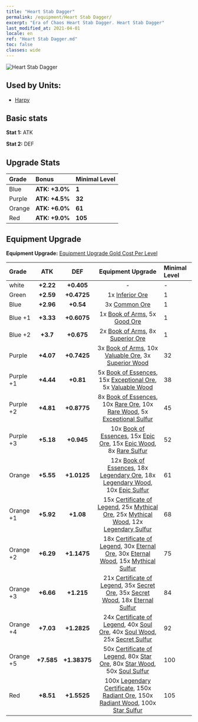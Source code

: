 ```yaml
---
title: "Heart Stab Dagger"
permalink: /equipment/Heart Stab Dagger/
excerpt: "Era of Chaos Heart Stab Dagger. Heart Stab Dagger"
last_modified_at: 2021-04-01
locale: en
ref: "Heart Stab Dagger.md"
toc: false
classes: wide
---
```


  ![Heart Stab Dagger](/images/e/e_7021.png)

## Used by Units:

* [Harpy](/units/Harpy/) 


## Basic stats
 **Stat 1:** ATK

 **Stat 2:** DEF

## Upgrade Stats

  |     Grade    |   Bonus | Minimal Level | 
  |:-------------|:--------|:--------------| 
  | Blue | **ATK: +3.0%** | **1** | 
  | Purple | **ATK: +4.5%** | **32** | 
  | Orange | **ATK: +6.0%** | **61** | 
  | Red | **ATK: +9.0%** | **105** | 


## Equipment Upgrade
 **Equipment Upgrade:** [Equipment Upgrade Gold Cost Per Level](/equipment/EquipmentUpgradeCostPerLevel/) 

  |          Grade      | ATK | DEF | Equipment Upgrade | Minimal Level |
  |:--------------------|:---------:|:---------:|:----------------:|:--------------|
  | white | **+2.22** | **+0.405** | - | - |
  | Green | **+2.59** | **+0.4725** | 1x [Inferior Ore](/Items/mat_1/) | 1 |
  | Blue | **+2.96** | **+0.54** | 3x [Common Ore](/Items/mat_6/) | 1 |
  | Blue +1 | **+3.33** | **+0.6075** | 1x [Book of Arms](/Items/mat_18/), 5x [Good Ore](/Items/mat_12/) | 1 |
  | Blue +2 | **+3.7** | **+0.675** | 2x [Book of Arms](/Items/mat_25/), 8x [Superior Ore](/Items/mat_19/) | 1 |
  | Purple | **+4.07** | **+0.7425** | 3x [Book of Arms](/Items/mat_32/), 10x [Valuable Ore](/Items/mat_26/), 3x [Superior Wood](/Items/mat_20/) | 32 |
  | Purple +1 | **+4.44** | **+0.81** | 5x [Book of Essences](/Items/mat_39/), 15x [Exceptional Ore](/Items/mat_33/), 5x [Valuable Wood](/Items/mat_27/) | 38 |
  | Purple +2 | **+4.81** | **+0.8775** | 8x [Book of Essences](/Items/mat_46/), 10x [Rare Ore](/Items/mat_40/), 10x [Rare Wood](/Items/mat_41/), 5x [Exceptional Sulfur](/Items/mat_36/) | 45 |
  | Purple +3 | **+5.18** | **+0.945** | 10x [Book of Essences](/Items/mat_53/), 15x [Epic Ore](/Items/mat_47/), 15x [Epic Wood](/Items/mat_48/), 8x [Rare Sulfur](/Items/mat_43/) | 52 |
  | Orange | **+5.55** | **+1.0125** | 12x [Book of Essences](/Items/mat_60/), 18x [Legendary Ore](/Items/mat_54/), 18x [Legendary Wood](/Items/mat_55/), 10x [Epic Sulfur](/Items/mat_50/) | 61 |
  | Orange +1 | **+5.92** | **+1.08** | 15x [Certificate of Legend](/Items/mat_67/), 25x [Mythical Ore](/Items/mat_61/), 25x [Mythical Wood](/Items/mat_62/), 12x [Legendary Sulfur](/Items/mat_57/) | 68 |
  | Orange +2 | **+6.29** | **+1.1475** | 18x [Certificate of Legend](/Items/mat_74/), 30x [Eternal Ore](/Items/mat_68/), 30x [Eternal Wood](/Items/mat_69/), 15x [Mythical Sulfur](/Items/mat_64/) | 75 |
  | Orange +3 | **+6.66** | **+1.215** | 21x [Certificate of Legend](/Items/mat_81/), 35x [Secret Ore](/Items/mat_75/), 35x [Secret Wood](/Items/mat_76/), 18x [Eternal Sulfur](/Items/mat_71/) | 84 |
  | Orange +4 | **+7.03** | **+1.2825** | 24x [Certificate of Legend](/Items/mat_88/), 40x [Soul Ore](/Items/mat_82/), 40x [Soul Wood](/Items/mat_83/), 25x [Secret Sulfur](/Items/mat_78/) | 92 |
  | Orange +5 | **+7.585** | **+1.38375** | 50x [Certificate of Legend](/Items/mat_95/), 80x [Star Ore](/Items/mat_89/), 80x [Star Wood](/Items/mat_90/), 50x [Soul Sulfur](/Items/mat_85/) | 100 |
  | Red | **+8.51** | **+1.5525** | 100x [Legendary Certificate](/Items/mat_102/), 150x [Radiant Ore](/Items/mat_96/), 150x [Radiant Wood](/Items/mat_97/), 100x [Star Sulfur](/Items/mat_92/) | 105 |

